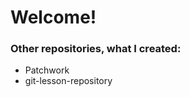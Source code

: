 <h1>Welcome!</h1>

<h3>Other repositories, what I created:</h3>
<ul>
  <li>
    <a src="https://github.com/khajnal/patchwork.git">Patchwork</a>
  </li>
  <li>
    <a src="https://github.com/khajnal/git-lesson-repository.git">git-lesson-repository</a>
  </li>
</ul>



